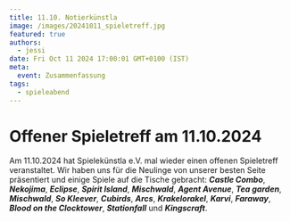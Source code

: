 ```yaml
---
title: 11.10. Notierkünstla
image: /images/20241011_spieletreff.jpg
featured: true
authors:
  - jessi
date: Fri Oct 11 2024 17:00:01 GMT+0100 (IST)
meta:
  event: Zusammenfassung
tags:
  - spieleabend
---
```


# Offener Spieletreff am 11.10.2024

Am 11.10.2024 hat Spielekünstla e.V. mal wieder einen offenen Spieletreff veranstaltet. Wir haben uns für die Neulinge von unserer besten Seite präsentiert und einige Spiele auf die Tische gebracht: ***Castle Combo***, ***Nekojima***, ***Eclipse***, ***Spirit Island***, ***Mischwald***, ***Agent Avenue***, ***Tea garden***, ***Mischwald***, ***So Kleever***, ***Cubirds***, ***Arcs***, ***Krakelorakel***, ***Karvi***, ***Faraway***, ***Blood on the Clocktower***, ***Stationfall*** und ***Kingscraft***.
